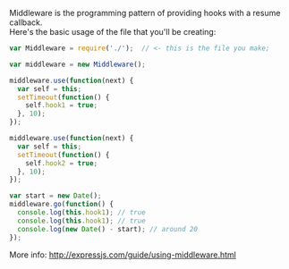 Middleware is the programming pattern of providing hooks with a resume callback.  
Here's the basic usage of the file that you'll be creating:

```js
var Middleware = require('./');  // <- this is the file you make;

var middleware = new Middleware();

middleware.use(function(next) {
  var self = this;
  setTimeout(function() {
    self.hook1 = true;
  }, 10);
});

middleware.use(function(next) {
  var self = this;
  setTimeout(function() {
    self.hook2 = true;
  }, 10);
});

var start = new Date();
middleware.go(function() {
  console.log(this.hook1); // true
  console.log(this.hook1); // true
  console.log(new Date() - start); // around 20
});
```

More info: http://expressjs.com/guide/using-middleware.html
